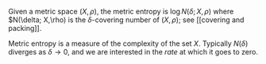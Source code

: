 Given a metric space $(X,\rho)$, the metric entropy is $\log N(\delta; X,\rho)$ where $N(\delta; X,\rho) is the $\delta$-covering number of $(X,\rho)$; see [[covering and packing]]. 

Metric entropy is a measure of the complexity of the set $X$. Typically $N(\delta)$ diverges as $\delta\to0$, and we are interested in the _rate_ at which it goes to zero. 

